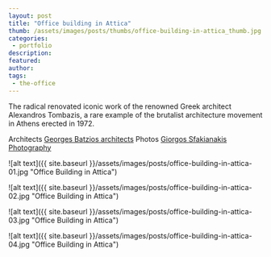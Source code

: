 ```yaml
---
layout: post
title: "Office building in Attica"
thumb: /assets/images/posts/thumbs/office-building-in-attica_thumb.jpg
categories:
 - portfolio
description:
featured:
author: 
tags:
 - the-office
---
```


The radical renovated iconic work of the renowned Greek architect Alexandros Tombazis, a rare example of the brutalist architecture movement in Athens erected in 1972.

<p class="credits">
    <span class="title">Architects</span>
        <span class="contributor"><a href="https://www.georgesbatzios.com/">Georges Batzios architects</a></span>
    <span class="title">Photos</span>
        <span class="contributor"><a href="https://www.giorgossfakianakis.com/">Giorgos Sfakianakis Photography</a></span>
</p>

![alt text]({{ site.baseurl }}/assets/images/posts/office-building-in-attica-01.jpg "Office Building in Attica")

![alt text]({{ site.baseurl }}/assets/images/posts/office-building-in-attica-02.jpg "Office Building in Attica")

![alt text]({{ site.baseurl }}/assets/images/posts/office-building-in-attica-03.jpg "Office Building in Attica")

![alt text]({{ site.baseurl }}/assets/images/posts/office-building-in-attica-04.jpg "Office Building in Attica")
